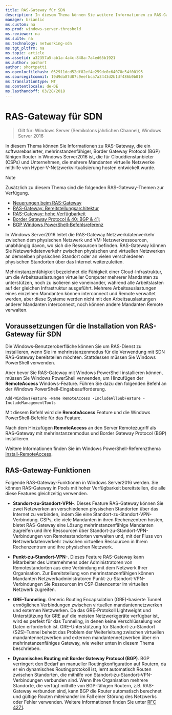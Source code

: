 ```yaml
---
title: RAS-Gateway für SDN
description: In diesem Thema können Sie weitere Informationen zu RAS-Gateway, ein softwarebasierter ist, mehrinstanzenfähiger, Border Gateway Protocol (BGP)-fähigen Router in Windows Server2016.
manager: brianlic
ms.custom: na
ms.prod: windows-server-threshold
ms.reviewer: na
ms.suite: na
ms.technology: networking-sdn
ms.tgt_pltfrm: na
ms.topic: article
ms.assetid: a32357a5-ab1a-4a4c-848a-7a4ed65b1921
ms.author: pashort
author: shortpatti
ms.openlocfilehash: 052911dcd52df82ef4e259de0c64078c54f00195
ms.sourcegitcommit: 19d9da87d87c9eefbca7a3443d2b1df486b0b010
ms.translationtype: MT
ms.contentlocale: de-DE
ms.lasthandoff: 03/28/2018
---
```

# <a name="ras-gateway-for-sdn"></a>RAS-Gateway für SDN

>Gilt für: Windows Server (Semikolons jährlichen Channel), Windows Server 2016

In diesem Thema können Sie Informationen zu RAS-Gateway, die ein softwarebasierter, mehrinstanzenfähiger, Border Gateway Protocol (BGP) fähigen Router in Windows Server2016 ist, die für Clouddienstanbieter (CSPs) und Unternehmen, die mehrere Mandanten virtuelle Netzwerke mithilfe von Hyper-V-Netzwerkvirtualisierung hosten entwickelt wurde.  
  
> [!NOTE]  
> Zusätzlich zu diesem Thema sind die folgenden RAS-Gateway-Themen zur Verfügung.  
>   
> -   [Neuerungen beim RAS-Gateway](../../../sdn/technologies/network-function-virtualization/What-s-New-in-RAS-Gateway.md)  
> -   [RAS-Gateway: Bereitstellungsarchitektur](../../../sdn/technologies/network-function-virtualization/RAS-Gateway-Deployment-Architecture.md)  
> -   [RAS-Gateway: hohe Verfügbarkeit](../../../sdn/technologies/network-function-virtualization/RAS-Gateway-High-Availability.md)  
> -   [Border Gateway Protocol & 40; BGP & 41;](../../../../remote/remote-access/bgp/Border-Gateway-Protocol-BGP.md)  
> -   [BGP Windows PowerShell-Befehlsreferenz](../../../../remote/remote-access/bgp/BGP-Windows-PowerShell-Command-Reference.md)  
  
In Windows Server2016 leitet die RAS-Gateway Netzwerkdatenverkehr zwischen dem physischen Netzwerk und VM-Netzwerkressourcen, unabhängig davon, wo sich die Ressourcen befinden. RAS-Gateway können Sie Netzwerkdatenverkehr zwischen physischen und virtuellen Netzwerken an demselben physischen Standort oder an vielen verschiedenen physischen Standorten über das Internet weiterzuleiten.  
  
Mehrinstanzenfähigkeit bezeichnet die Fähigkeit einer Cloud-Infrastruktur, um die Arbeitsauslastungen virtueller Computer mehrerer Mandanten zu unterstützen, noch zu isolieren sie voneinander, während alle Arbeitslasten auf der gleichen Infrastruktur ausgeführt. Mehrere Arbeitsauslastungen eines einzelnen Mandanten können interconnect und Remote verwaltet werden, aber diese Systeme werden nicht mit den Arbeitsauslastungen anderer Mandanten interconnect, noch können andere Mandanten Remote verwalten.  
  
## <a name="prerequisites-for-installing-ras-gateway-for-sdn"></a>Voraussetzungen für die Installation von RAS-Gateway für SDN  
Die Windows-Benutzeroberfläche können Sie um RAS-Dienst zu installieren, wenn Sie im mehrinstanzenmodus für die Verwendung mit SDN RAS-Gateway bereitstellen möchten. Stattdessen müssen Sie Windows PowerShell verwenden.  
  
Aber bevor Sie RAS-Gateway mit Windows PowerShell installieren können, müssen Sie Windows PowerShell verwenden, um Hinzufügen der **RemoteAccess** Windows-Feature. Führen Sie dazu den folgenden Befehl an der Windows PowerShell-Eingabeaufforderung.  
  
`Add-WindowsFeature -Name RemoteAccess -IncludeAllSubFeature -IncludeManagementTools`  
  
Mit diesem Befehl wird die **RemoteAccess** Feature und die Windows PowerShell-Befehle für das Feature.  
  
Nach dem Hinzufügen **RemoteAccess** an den Server Remotezugriff als RAS-Gateway mit mehrinstanzenmodus und Border Gateway Protocol (BGP) installieren.  
  
Weitere Informationen finden Sie im Windows PowerShell-Referenzthema [Install-RemoteAccess](https://technet.microsoft.com/library/hh918408.aspx).  
  
## <a name="ras-gateway-features"></a>RAS-Gateway-Funktionen  
Folgende RAS-Gateway-Funktionen in Windows Server2016 werden. Sie können RAS-Gateway in Pools mit hoher Verfügbarkeit bereitstellen, die alle diese Features gleichzeitig verwenden.  
  
-   **Standort-zu-Standort-VPN-**. Dieses Feature RAS-Gateway können Sie zwei Netzwerken an verschiedenen physischen Standorten über das Internet zu verbinden, indem Sie eine Standort-zu-Standort-VPN-Verbindung. CSPs, die viele Mandanten in ihren Rechenzentren hosten, bietet RAS-Gateway eine Lösung mehrinstanzenfähige Mandanten zugreifen und ihre Ressourcen über Standort-zu-Standort-VPN-Verbindungen von Remotestandorten verwalten und, mit der Fluss von Netzwerkdatenverkehr zwischen virtuellen Ressourcen in Ihrem Rechenzentrum und ihre physischen Netzwerk.  
  
-   **Punkt-zu-Standort-VPN-**. Dieses Feature RAS-Gateway kann Mitarbeiter des Unternehmens oder Administratoren von Remotestandorten aus eine Verbindung mit dem Netzwerk Ihrer Organisation.  Zur Bereitstellung von mehrinstanzenfähigen können Mandanten Netzwerkadministratoren Punkt-zu-Standort-VPN-Verbindungen Sie Ressourcen im CSP-Datencenter im virtuellen Netzwerk zugreifen.  
  
-   **GRE-Tunneling**. Generic Routing Encapsulation (GRE)-basierte Tunnel ermöglichen Verbindungen zwischen virtuellen mandantennetzwerken und externen Netzwerken. Da das GRE-Protokoll Lightweight und Unterstützung für GRE auf die meisten Netzwerkgeräte verfügbar ist, wird es perfekt für das Tunneling, in denen keine Verschlüsselung von Daten erforderlich ist. GRE-Unterstützung für Standort-zu-Standort (S2S)-Tunnel behebt das Problem der Weiterleitung zwischen virtuellen mandantennetzwerken und externen mandantennetzwerken über ein mehrinstanzenfähiges Gateway, wie weiter unten in diesem Thema beschrieben.  
  
-   **Dynamisches Routing mit Border Gateway Protocol (BGP)**. BGP verringert den Bedarf an manueller Routingkonfiguration auf Routern, da er ein dynamisches Routingprotokoll ist, lernt automatisch Routen zwischen Standorten, die mithilfe von Standort-zu-Standort-VPN-Verbindungen verbunden sind. Wenn Ihre Organisation mehrere Standorte, die verfügt mithilfe von BGP-fähigen Routern, z.B. RAS-Gateway verbunden sind, kann BGP die Router automatisch berechnet und gültige Routen miteinander im Fall einer Störung des Netzwerks oder Fehler verwenden. Weitere Informationen finden Sie unter [RFC 4271](https://tools.ietf.org/html/rfc4271).  
  

  


